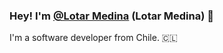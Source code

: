 ### Hey! I'm [@Lotar Medina](https://www.linkedin.com/in/lotar-medina-contreras-abb450124/) (Lotar Medina) 👋

I'm a software developer from Chile. 🇨🇱
